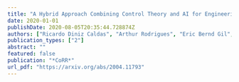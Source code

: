 ```yaml
---
title: "A Hybrid Approach Combining Control Theory and AI for Engineering Self-Adaptive Systems"
date: 2020-01-01
publishDate: 2020-08-05T20:35:44.728874Z
authors: ["Ricardo Diniz Caldas", "Arthur Rodrigues", "Eric Bernd Gil", "Genaína Nunes Rodrigues", "Thomas Vogel", "Patrizio Pelliccione"]
publication_types: ["2"]
abstract: ""
featured: false
publication: "*CoRR*"
url_pdf: "https://arxiv.org/abs/2004.11793"
---
```


